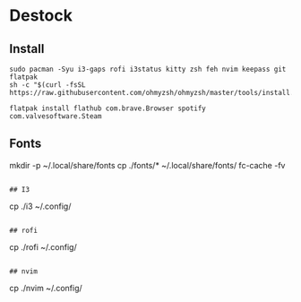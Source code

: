 # Destock
## Install

```
sudo pacman -Syu i3-gaps rofi i3status kitty zsh feh nvim keepass git flatpak
sh -c "$(curl -fsSL https://raw.githubusercontent.com/ohmyzsh/ohmyzsh/master/tools/install.sh)"

flatpak install flathub com.brave.Browser spotify com.valvesoftware.Steam

```
## Fonts

  mkdir -p ~/.local/share/fonts
  cp ./fonts/* ~/.local/share/fonts/
  fc-cache -fv
```

## I3
```
  cp ./i3 ~/.config/
```

## rofi
```
  cp ./rofi ~/.config/
```

## nvim
```
  cp ./nvim ~/.config/
```


